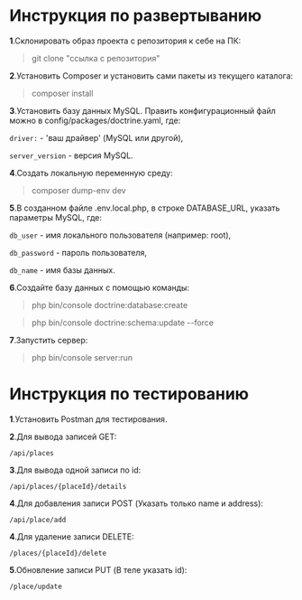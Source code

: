 
Инструкция по развертыванию
=============================================
**1**.Склонировать образ проекта с репозитория к себе на ПК:
>git clone "ссылка с репозитория"

**2**.Установить Composer и установить сами пакеты из текущего каталога:
>composer install

**3**.Установить базу данных MySQL. Править конфигурационный файл можно в config/packages/doctrine.yaml,
где:

`driver:` - 'ваш драйвер' (MySQL или другой),

`server_version` - версия MySQL.

**4**.Создать локальную переменную среду:
>composer dump-env dev

**5**.В созданном файле .env.local.php, в строке DATABASE_URL, указать параметры MySQL, где:

`db_user` - имя локального пользователя (например: root),

`db_password` - пароль пользователя,

`db_name` - имя базы данных.

**6**.Создайте базу данных с помощью команды:
>php bin/console doctrine:database:create

>php bin/console doctrine:schema:update --force

**7**.Запустить сервер:
>php bin/console server:run

Инструкция по тестированию
=============================================

**1**.Установить Postman для тестирования.

**2**.Для вывода записей GET:

`/api/places`

**3**.Для вывода одной записи по id:

`/api/places/{placeId}/details`

**4**.Для добавления записи POST (Указать только name и address):

`/api/place/add`

**4**.Для удаление записи DELETE:

`/places/{placeId}/delete`

**5**.Обновление записи PUT (В теле указать id):

`/place/update`